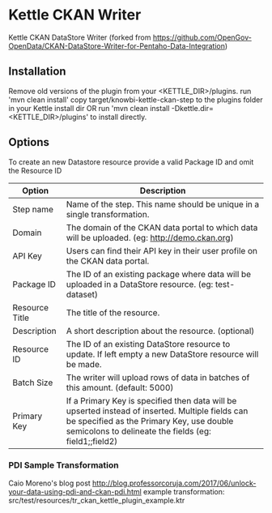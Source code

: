 # Kettle CKAN Writer
Kettle CKAN DataStore Writer (forked from https://github.com/OpenGov-OpenData/CKAN-DataStore-Writer-for-Pentaho-Data-Integration)

## Installation
Remove old versions of the plugin from your <KETTLE_DIR>/plugins.
run 'mvn clean install'
copy target/knowbi-kettle-ckan-step to the plugins folder in your Kettle install dir
OR
run 'mvn clean install -Dkettle.dir=<KETTLE_DIR>/plugins' to install directly.


## Options
To create an new Datastore resource provide a valid Package ID and omit the Resource ID

| Option         | Description                                                                                             |
| -------------- | ------------------------------------------------------------------------------------------------------- |
| Step name	     |Name of the step. This name should be unique in a single transformation.                                 |
| Domain         |The domain of the CKAN data portal to which data will be uploaded. (eg: http://demo.ckan.org)            |
| API Key        |Users can find their API key in their user profile on the CKAN data portal.                              |
| Package ID     |The ID of an existing package where data will be uploaded in a DataStore resource. (eg: test-dataset)    |
| Resource Title |The title of the resource.                                                                               |
| Description    |A short description about the resource. (optional)                                                       |
| Resource ID    |The ID of an existing DataStore resource to update. If left empty a new DataStore resource will be made. |
| Batch Size     |The writer will upload rows of data in batches of this amount. (default: 5000)                           |
| Primary Key    |If a Primary Key is specified then data will be upserted instead of inserted. Multiple fields can be specified as the Primary Key, use double semicolons to delineate the fields (eg: field1;;field2) |

### PDI Sample Transformation
Caio Moreno's blog post http://blog.professorcoruja.com/2017/06/unlock-your-data-using-pdi-and-ckan-pdi.html
example transformation: src/test/resources/tr_ckan_kettle_plugin_example.ktr